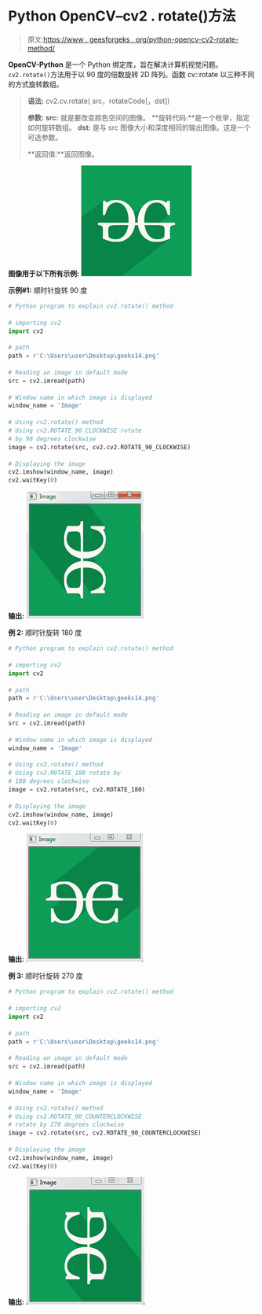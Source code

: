 # Python OpenCV–cv2 . rotate()方法

> 原文:[https://www . geesforgeks . org/python-opencv-cv2-rotate-method/](https://www.geeksforgeeks.org/python-opencv-cv2-rotate-method/)

**OpenCV-Python** 是一个 Python 绑定库，旨在解决计算机视觉问题。`cv2.rotate()`方法用于以 90 度的倍数旋转 2D 阵列。函数 cv::rotate 以三种不同的方式旋转数组。

> **语法:** cv2.cv.rotate( src，rotateCode[，dst])
> 
> **参数:**
> **src:** 就是要改变颜色空间的图像。
> **旋转代码:**是一个枚举，指定如何旋转数组。
> **dst:** 是与 src 图像大小和深度相同的输出图像。这是一个可选参数。
> 
> **返回值:**返回图像。

**图像用于以下所有示例:**
![](img/c8773af5d93591c46b33a4bf4342545d.png)

**示例#1:** 顺时针旋转 90 度

```py
# Python program to explain cv2.rotate() method

# importing cv2
import cv2

# path
path = r'C:\Users\user\Desktop\geeks14.png'

# Reading an image in default mode
src = cv2.imread(path)

# Window name in which image is displayed
window_name = 'Image'

# Using cv2.rotate() method
# Using cv2.ROTATE_90_CLOCKWISE rotate
# by 90 degrees clockwise
image = cv2.rotate(src, cv2.cv2.ROTATE_90_CLOCKWISE)

# Displaying the image
cv2.imshow(window_name, image)
cv2.waitKey(0)
```

**输出:**
![](img/e69ade34a587dcf797f72d4286174b23.png)

**例 2:** 顺时针旋转 180 度

```py
# Python program to explain cv2.rotate() method

# importing cv2
import cv2

# path
path = r'C:\Users\user\Desktop\geeks14.png'

# Reading an image in default mode
src = cv2.imread(path)

# Window name in which image is displayed
window_name = 'Image'

# Using cv2.rotate() method
# Using cv2.ROTATE_180 rotate by 
# 180 degrees clockwise
image = cv2.rotate(src, cv2.ROTATE_180)

# Displaying the image
cv2.imshow(window_name, image)
cv2.waitKey(0)
```

**输出:**
![](img/a5c4b070e4dd4f227e77fd53523915a0.png)

**例 3:** 顺时针旋转 270 度

```py
# Python program to explain cv2.rotate() method

# importing cv2
import cv2

# path
path = r'C:\Users\user\Desktop\geeks14.png'

# Reading an image in default mode
src = cv2.imread(path)

# Window name in which image is displayed
window_name = 'Image'

# Using cv2.rotate() method
# Using cv2.ROTATE_90_COUNTERCLOCKWISE 
# rotate by 270 degrees clockwise
image = cv2.rotate(src, cv2.ROTATE_90_COUNTERCLOCKWISE)

# Displaying the image
cv2.imshow(window_name, image)
cv2.waitKey(0)
```

**输出:**
![](img/37bfdc004186a4b85b1a69c6f7d56f1f.png)